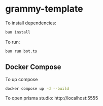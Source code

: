 # grammy-template

To install dependencies:

```bash
bun install
```

To run:

```bash
bun run bot.ts
```

## Docker Compose

To up compose
```bash
docker compose up -d --build
```

To open prisma studio: http://localhost:5555